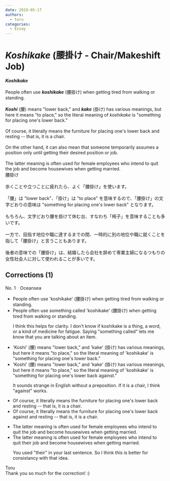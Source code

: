 ```yaml
---
date: 2019-05-17
authors:
  - toru
categories:
  - Essay
---
```


<h1 id="subject_show"><strong><em>Koshikake</strong></em> (腰掛け - Chair/Makeshift Job)</h1>
<div class="date" hidden>May 17, 2019 18:41</div>
<div id="post"><div id="body_show_ori">
<strong><em>Koshikake</strong></em><br/><br/>People often use <strong><em>koshikake</em></strong> (腰掛け) when getting tired from walking or standing.<br/><br/><strong><em>Koshi</em></strong> (腰) means "lower back," and <strong><em>kake</em></strong> (掛け) has various meanings, but here it means "to place," so the literal meaning of <em>koshikake</em> is "something for placing one's lower back."<br/><br/>Of course, it literally means the furniture for placing one's lower back and resting -- that is, it is a chair.<br/><br/>On the other hand, it can also mean that someone temporarily assumes a position only until getting their desired position or job.<br/><br/>The latter meaning is often used for female employees who intend to quit the job and become housewives when getting married.
</div></div>

<!-- more -->

<div id="post_ja"><div id="body_show_mo">
腰掛け<br/><br/>歩くことや立つことに疲れたら、よく「腰掛け」を使います。<br/><br/>「腰」は "lower back"、「掛け」は "to place" を意味するので、「腰掛け」の文字どおりの意味は "something for placing one's lower back" となります。<br/><br/>もちろん、文字どおり腰を掛けて休む台、すなわち「椅子」を意味することも多いです。<br/><br/>一方で、目指す地位や職に達するまでの間、一時的に別の地位や職に就くことを指して「腰掛け」と言うこともあります。<br/><br/>後者の意味での「腰掛け」は、結婚したら会社を辞めて専業主婦になるつもりの女性社会人に対して使われることが多いです。
</div></div>

## Corrections (1)
<div id="block"><div class="first_name"> No. 1　<span class="just_name">Oceansea</span></div><div id="block2">
<ul class="correction_field">
<li class="incorrect">People often use 'koshikake' (腰掛け) when getting tired from walking or standing.</li>
<li class="corrected correct">
People often use <span class="f_blue">something called</span> 'koshikake' (腰掛け) when getting tired from walking or standing.
<p class="correction_comment">I think this helps for clarity. I don't know if koshikake is a thing, a word, or a kind of medicine for fatigue. Saying "something called" lets me know that you are talking about an item.</p>
</li>
</ul>
<ul class="correction_field">
<li class="incorrect">'Koshi' (腰) means "lower back," and 'kake' (掛け) has various meanings, but here it means "to place," so the literal meaning of 'koshikake' is "something for placing one's lower back."</li>
<li class="corrected correct">
'Koshi' (腰) means "lower back," and 'kake' (掛け) has various meanings, but here it means "to place," so the literal meaning of 'koshikake' is "something for placing one's lower back <span class="f_blue">against</span>."
<p class="correction_comment">It sounds strange in English without a preposition. If it is a chair, I think "against" works.</p>
</li>
</ul>
<ul class="correction_field">
<li class="incorrect">Of course, it literally means the furniture for placing one's lower back and resting -- that is, it is a chair.</li>
<li class="corrected correct">
Of course, it literally means the furniture for placing one's lower back <span class="f_blue">against </span>and resting -- that is, it is a chair.
</li>
</ul>
<ul class="correction_field">
<li class="incorrect">The latter meaning is often used for female employees who intend to quit the job and become housewives when getting married.</li>
<li class="corrected correct">
The latter meaning is often used for female employees who intend to quit the<span class="f_blue">ir</span> job and become housewives when getting married.
<p class="correction_comment">You used "their" in your last sentence. So I think this is better for consistancy with that idea.</p>
</li>
</ul>
</div><div class="name"><span class="just_name">Toru</span><br>
Thank you so much for the correction! :)
</div>
</div>
